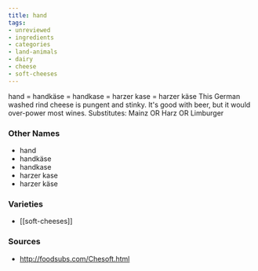```yaml
---
title: hand
tags:
- unreviewed
- ingredients
- categories
- land-animals
- dairy
- cheese
- soft-cheeses
---
```

hand = handkäse = handkase = harzer kase = harzer käse This German washed rind cheese is pungent and stinky. It's good with beer, but it would over-power most wines. Substitutes: Mainz OR Harz OR Limburger

### Other Names

* hand
* handkäse
* handkase
* harzer kase
* harzer käse

### Varieties

* [[soft-cheeses]]

### Sources
* http://foodsubs.com/Chesoft.html
